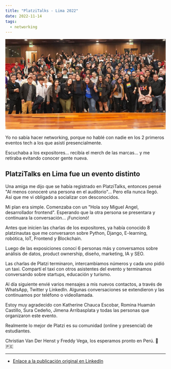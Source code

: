 ```yaml
---
title: "PlatziTalks - Lima 2022"
date: 2022-11-14
tags:
  - networking
---
```


![PlatziTalks Lima 2022](/notas/imagenes/platzitalks-lima-2022-11-09.jpg)

Yo no sabía hacer networking, porque no hablé con nadie en los 2 primeros eventos tech a los que asistí presencialmente.

Escuchaba a los expositores... recibía el merch de las marcas... y me retiraba evitando conocer gente nueva.

## PlatziTalks en Lima fue un evento distinto

Una amiga me dijo que se había registrado en PlatziTalks, entonces pensé "Al menos conoceré una persona en el auditorio"... Pero ella nunca llegó. Así que me vi obligado a socializar con desconocidos.

Mi plan era simple. Comenzaba con un "Hola soy Miguel Angel, desarrollador frontend". Esperando que la otra persona se presentara y continuara la conversación... ¡Funcionó!

Antes que inicien las charlas de los expositores, ya había conocido 8 platzinautas que me conversaron sobre Python, Django, E-learning, robótica, IoT, Frontend y Blockchain.

Luego de las exposiciones conocí 6 personas más y conversamos sobre análisis de datos, product ownership, diseño, marketing, IA y SEO.

Las charlas de Platzi terminaron, intercambiamos números y cada uno pidió un taxi. Compartí el taxi con otros asistentes del evento y terminamos conversando sobre startups, educación y turismo.

Al día siguiente envié varios mensajes a mis nuevos contactos, a través de WhatsApp, Twitter y LinkedIn. Algunas conversaciones se extendieron y las continuamos por teléfono o videollamada.

Estoy muy agradecido con Katherine Chauca Escobar, Romina Huamán Castillo, Sura Cedeño, Jimena Arribasplata y todas las personas que organizaron este evento.

Realmente lo mejor de Platzi es su comunidad (online y presencial) de estudiantes.

Christian Van Der Henst y Freddy Vega, los esperamos pronto en Perú. 💚 🇵🇪

---

- [Enlace a la publicación original en LinkedIn](https://www.linkedin.com/posts/miguel1man_networking-tech-platzitalks-activity-6998272051069210624--AiN?utm_source=share&utm_medium=member_desktop)
